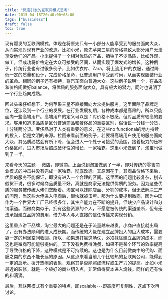 ```yaml
---
title: "微店引发的互联网模式思考"
date: 2015-04-18T20:48:00+08:00
tags: ["bussiness"] 
draft: false
toc: true
---
```


现有爆发的互联网模式，体现在将原先只有一小部分人能享受到的服务面向大众，从而实现对现有产业的改造。比如小米，原先苹果三星的价格导致大部分用户无法享受他们的产品。小米提供了一个相对优质的产品，牺牲了不少品质，比如外观、做工，但成功将价格定在大众可接受的区间，从而实现了爆发式的增长。这种例子，传统行业也有过很多例子，比如优衣库、Zara，将上流用户的衣服，通过降低一定的质量和设计，完成价格革命，让普通用户享受到时尚，从而实现服装行业的革命。相同的例子还有福特，将汽车面向普通大众。这些例子说明一个，在品质和价格间做好balance，将优质的服务面向大众，具有极大的潜力，同时也说明了一个行业趋向成熟。

回过头来仔细想下，为何苹果三星不直接面向大众提供服务。这里面除了品牌定位，还涉及到一个行业的发展。在行业发展初期，各种成本都是高昂的，所以只能面向一些高端用户。高端用户的定义可以是：对价格不敏感，但对品质有较高的要求。够用和追求品质是区分普通商品和奢侈品的重要区别，俗话说一分钱一分货，十分钱两分货。奢侈品对于人类有重要的意义，在这些no functional的地方持续的投入，恰是文明的来源。拉回来看前面的例子，若要将高端用户使用的服务面向大众，其品质必然会有所下降，但会进入一个处于可接受的范围，接着极力的压榨价格区间，进入市场后照成破坏性的增长，一家独霸。这里小米做到了，淘宝也做到了一半。

来看今天的主题---微店，即微商。上面说到淘宝做到了一半，即对传统的零售商业模式的冲击并没有完成一家独霸，彻底改造。其原因在于，其商品价格下来后，优质的服务不能保证，即没有进入一个合理的区间。这里面的问题比较复杂，刨去假货不说，很多时候商品质量不好，真就是商家无法提供优质的服务。因为这些优质的服务被传统大佬们垄断着。淘宝可以抹除店面、分销的成本，但无法解决生产的问题，当这些大佬进入电商后，很快就被击垮。那为什么要提到微商，因为中国作为一个世界大工厂已经很多年，其生产能力在不断的提升，但缺少产品设计和分销渠道。而微商类似于，拥有这些资源的个人，不愿意被传统的渠道垄断，但有无法承担建立品牌的费用，借力与人与人直接的信任传播来实现分销。

这里重点讲下品牌，淘宝最大的问题还是在于流量越来越贵，小商户直接就出局了，没有办法顺利的进入成长期。而传统的大佬在建立品牌投入的巨大成本，需要靠一定的利润空间收回。所以，如果想打赢这场仗，必须抹除建立品牌的成本，而这也是微商可能能够提供的。天下没有免费得晚餐，如果不是某个环节的效率提高了导致价格的下降，这种模式是不可持续的。这也是为什么目前微商中的代购、面膜之类的东西不能长远的原因。从这点来看当前几个比较热的互联网公司，能得到一定的启示。拨开热闹的表象，观察其是否能照成流程或生产力的提高。比如小米最近的装修，就是一个极好的商业切入点，非常值得资本进入烧钱。同样的还有快的和滴滴。

最后，互联网模式有个重要的特点，即scalable---即高度可复制性，这点下次再讨论。